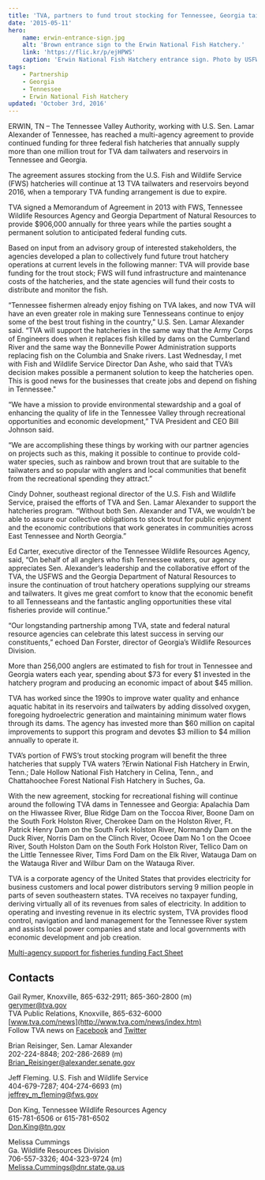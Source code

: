 ```yaml
---
title: 'TVA, partners to fund trout stocking for Tennessee, Georgia tailwaters'
date: '2015-05-11'
hero:
    name: erwin-entrance-sign.jpg
    alt: 'Brown entrance sign to the Erwin National Fish Hatchery.'
    link: 'https://flic.kr/p/ejHPWS'
    caption: 'Erwin National Fish Hatchery entrance sign. Photo by USFWS.'
tags:
    - Partnership
    - Georgia
    - Tennessee
    - Erwin National Fish Hatchery
updated: 'October 3rd, 2016'
---
```


ERWIN, TN – The Tennessee Valley Authority, working with U.S. Sen. Lamar Alexander of Tennessee, has reached a multi-agency agreement to provide continued funding for three federal fish hatcheries that annually supply more than one million trout for TVA dam tailwaters and reservoirs in Tennessee and Georgia.

The agreement assures stocking from the U.S. Fish and Wildlife Service (FWS) hatcheries will continue at 13 TVA tailwaters and reservoirs beyond 2016, when a temporary TVA funding arrangement is due to expire.

TVA signed a Memorandum of Agreement in 2013 with FWS, Tennessee Wildlife Resources Agency and Georgia Department of Natural Resources to provide $906,000 annually for three years while the parties sought a permanent solution to anticipated federal funding cuts.

Based on input from an advisory group of interested stakeholders, the agencies developed a plan to collectively fund future trout hatchery operations at current levels in the following manner: TVA will provide base funding for the trout stock; FWS will fund infrastructure and maintenance costs of the hatcheries, and the state agencies will fund their costs to distribute and monitor the fish.

“Tennessee fishermen already enjoy fishing on TVA lakes, and now TVA will have an even greater role in making sure Tennesseans continue to enjoy some of the best trout fishing in the country,” U.S. Sen. Lamar Alexander said. “TVA will support the hatcheries in the same way that the Army Corps of Engineers does when it replaces fish killed by dams on the Cumberland River and the same way the Bonneville Power Administration supports replacing fish on the Columbia and Snake rivers. Last Wednesday, I met with Fish and Wildlife Service Director Dan Ashe, who said that TVA’s decision makes possible a permanent solution to keep the hatcheries open. This is good news for the businesses that create jobs and depend on fishing in Tennessee."

“We have a mission to provide environmental stewardship and a goal of enhancing the quality of life in the Tennessee Valley through recreational opportunities and economic development,” TVA President and CEO Bill Johnson said.

“We are accomplishing these things by working with our partner agencies on projects such as this, making it possible to continue to provide cold-water species, such as rainbow and brown trout that are suitable to the tailwaters and so popular with anglers and local communities that benefit from the recreational spending they attract.”

Cindy Dohner, southeast regional director of the U.S. Fish and Wildlife Service, praised the efforts of TVA and Sen. Lamar Alexander to support the hatcheries program. “Without both Sen. Alexander and TVA, we wouldn’t be able to assure our collective obligations to stock trout for public enjoyment and the economic contributions that work generates in communities across East Tennessee and North Georgia.”

Ed Carter, executive director of the Tennessee Wildlife Resources Agency, said, “On behalf of all anglers who fish Tennessee waters, our agency appreciates Sen. Alexander’s leadership and the collaborative effort of the TVA, the USFWS and the Georgia Department of Natural Resources to insure the continuation of trout hatchery operations supplying our streams and tailwaters. It gives me great comfort to know that the economic benefit to all Tennesseans and the fantastic angling opportunities these vital fisheries provide will continue.”

“Our longstanding partnership among TVA, state and federal natural resource agencies can celebrate this latest success in serving our constituents,” echoed Dan Forster, director of Georgia’s Wildlife Resources Division.

More than 256,000 anglers are estimated to fish for trout in Tennessee and Georgia waters each year, spending about $73 for every $1 invested in the hatchery program and producing an economic impact of about $45 million.

TVA has worked since the 1990s to improve water quality and enhance aquatic habitat in its reservoirs and tailwaters by adding dissolved oxygen, foregoing hydroelectric generation and maintaining minimum water flows through its dams. The agency has invested more than $60 million on capital improvements to support this program and devotes $3 million to $4 million annually to operate it.

TVA’s portion of FWS’s trout stocking program will benefit the three hatcheries that supply TVA waters ?Erwin National Fish Hatchery in Erwin, Tenn.; Dale Hollow National Fish Hatchery in Celina, Tenn., and Chattahoochee Forest National Fish Hatchery in Suches, Ga.

With the new agreement, stocking for recreational fishing will continue around the following TVA dams in Tennessee and Georgia: Apalachia Dam on the Hiwassee River, Blue Ridge Dam on the Toccoa River, Boone Dam on the South Fork Holston River, Cherokee Dam on the Holston River, Ft. Patrick Henry Dam on the South Fork Holston River, Normandy Dam on the Duck River, Norris Dam on the Clinch River, Ocoee Dam No 1 on the Ocoee River, South Holston Dam on the South Fork Holston River, Tellico Dam on the Little Tennessee River, Tims Ford Dam on the Elk River, Watauga Dam on the Watauga River and Wilbur Dam on the Watauga River.

TVA is a corporate agency of the United States that provides electricity for business customers and local power distributors serving 9 million people in parts of seven southeastern states. TVA receives no taxpayer funding, deriving virtually all of its revenues from sales of electricity. In addition to operating and investing revenue in its electric system, TVA provides flood control, navigation and land management for the Tennessee River system and assists local power companies and state and local governments with economic development and job creation.

[Multi-agency support for fisheries funding Fact Sheet](http://www.fws.gov/southeast/news/pdf/TVA-multi-agency-hatchery-announcement-05082015.pdf)

## Contacts

Gail Rymer, Knoxville, 865-632-2911; 865-360-2800 (m)  
gerymer@tva.gov  
TVA Public Relations, Knoxville, 865-632-6000  
[www.tva.com/news](http://www.tva.com/news/index.htm)  
Follow TVA news on [Facebook](https://www.facebook.com/TVA) and [Twitter](http://twitter.com/tva_newsroom)  

Brian Reisinger, Sen. Lamar Alexander  
202-224-8848; 202-286-2689 (m)  
Brian_Reisinger@alexander.senate.gov

Jeff Fleming. U.S. Fish and Wildlife Service  
404-679-7287; 404-274-6693 (m)  
jeffrey_m_fleming@fws.gov

Don King, Tennessee Wildlife Resources Agency  
615-781-6506 or 615-781-6502  
Don.King@tn.gov

Melissa Cummings  
Ga. Wildlife Resources Division  
706-557-3326; 404-323-9724 (m)  
Melissa.Cummings@dnr.state.ga.us

